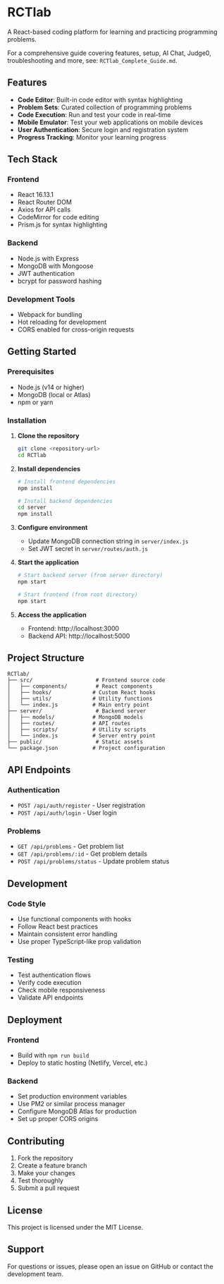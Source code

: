 # RCTlab

A React-based coding platform for learning and practicing programming problems.

For a comprehensive guide covering features, setup, AI Chat, Judge0, troubleshooting and more, see: `RCTlab_Complete_Guide.md`.

## Features

- **Code Editor**: Built-in code editor with syntax highlighting
- **Problem Sets**: Curated collection of programming problems
- **Code Execution**: Run and test your code in real-time
- **Mobile Emulator**: Test your web applications on mobile devices
- **User Authentication**: Secure login and registration system
- **Progress Tracking**: Monitor your learning progress

## Tech Stack

### Frontend
- React 16.13.1
- React Router DOM
- Axios for API calls
- CodeMirror for code editing
- Prism.js for syntax highlighting

### Backend
- Node.js with Express
- MongoDB with Mongoose
- JWT authentication
- bcrypt for password hashing

### Development Tools
- Webpack for bundling
- Hot reloading for development
- CORS enabled for cross-origin requests

## Getting Started

### Prerequisites
- Node.js (v14 or higher)
- MongoDB (local or Atlas)
- npm or yarn

### Installation

1. **Clone the repository**
   ```bash
   git clone <repository-url>
   cd RCTlab
   ```

2. **Install dependencies**
   ```bash
   # Install frontend dependencies
   npm install
   
   # Install backend dependencies
   cd server
   npm install
   ```

3. **Configure environment**
   - Update MongoDB connection string in `server/index.js`
   - Set JWT secret in `server/routes/auth.js`

4. **Start the application**
   ```bash
   # Start backend server (from server directory)
   npm start
   
   # Start frontend (from root directory)
   npm start
   ```

5. **Access the application**
   - Frontend: http://localhost:3000
   - Backend API: http://localhost:5000

## Project Structure

```
RCTlab/
├── src/                    # Frontend source code
│   ├── components/         # React components
│   ├── hooks/             # Custom React hooks
│   ├── utils/             # Utility functions
│   └── index.js           # Main entry point
├── server/                 # Backend server
│   ├── models/            # MongoDB models
│   ├── routes/            # API routes
│   ├── scripts/           # Utility scripts
│   └── index.js           # Server entry point
├── public/                 # Static assets
└── package.json           # Project configuration
```

## API Endpoints

### Authentication
- `POST /api/auth/register` - User registration
- `POST /api/auth/login` - User login

### Problems
- `GET /api/problems` - Get problem list
- `GET /api/problems/:id` - Get problem details
- `POST /api/problems/status` - Update problem status

## Development

### Code Style
- Use functional components with hooks
- Follow React best practices
- Maintain consistent error handling
- Use proper TypeScript-like prop validation

### Testing
- Test authentication flows
- Verify code execution
- Check mobile responsiveness
- Validate API endpoints

## Deployment

### Frontend
- Build with `npm run build`
- Deploy to static hosting (Netlify, Vercel, etc.)

### Backend
- Set production environment variables
- Use PM2 or similar process manager
- Configure MongoDB Atlas for production
- Set up proper CORS origins

## Contributing

1. Fork the repository
2. Create a feature branch
3. Make your changes
4. Test thoroughly
5. Submit a pull request

## License

This project is licensed under the MIT License.

## Support

For questions or issues, please open an issue on GitHub or contact the development team.
